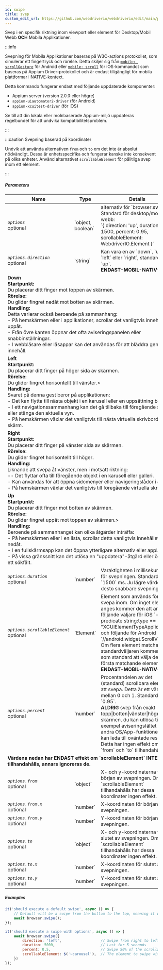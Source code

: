 ```yaml
---
id: swipe
title: svep
custom_edit_url: https://github.com/webdriverio/webdriverio/edit/main/packages/webdriverio/src/commands/mobile/swipe.ts
---
```


Svep i en specifik riktning inom viewport eller element för Desktop/Mobil Webb <strong>OCH</strong> Mobila Applikationer.

:::info

Svepning för Mobila Applikationer baseras på W3C-actions protokollet, som simulerar ett fingertryck och rörelse.
Detta skiljer sig från [`mobile: scrollGesture`](https://github.com/appium/appium-uiautomator2-driver/blob/master/docs/android-mobile-gestures.md#mobile-scrollgesture) för Android
eller [`mobile: scroll`](https://appium.github.io/appium-xcuitest-driver/latest/reference/execute-methods/#mobile-scroll) för iOS-kommandot som baseras på Appium Driver-protokollet och är
endast tillgängligt för mobila plattformar i NATIVE-kontext.

Detta kommando fungerar endast med följande uppdaterade komponenter:
 - Appium server (version 2.0.0 eller högre)
 - `appium-uiautomator2-driver` (för Android)
 - `appium-xcuitest-driver` (för iOS)

Se till att din lokala eller molnbaserade Appium-miljö uppdateras regelbundet för att undvika kompatibilitetsproblem.

:::

:::caution Svepning baserad på koordinater

Undvik att använda alternativen `from` och `to` om det inte är absolut nödvändigt. Dessa är enhetsspecifika och fungerar kanske inte konsekvent på olika enheter.
Använd alternativet `scrollableElement` för pålitliga svep inom ett element.

:::

##### Parameters

<table>
  <thead>
    <tr>
      <th>Name</th><th>Type</th><th>Details</th>
    </tr>
  </thead>
  <tbody>
    <tr>
      <td><code><var>options</var></code><br /><span className="label labelWarning">optional</span></td>
      <td>`object, boolean`</td>
      <td>alternativ för `browser.swipe()`. Standard för desktop/mobil webb: <br/> `{ direction: 'up', duration: 1500, percent: 0.95, scrollableElement: WebdriverIO.Element }`</td>
    </tr>
    <tr>
      <td><code><var>options.direction</var></code><br /><span className="label labelWarning">optional</span></td>
      <td>`string`</td>
      <td>Kan vara en av `down`, `up`, `left` eller `right`, standard är `up`. <br /><strong>ENDAST-MOBIL-NATIV-APP</strong></td>
    </tr>
    <tr>
                      <td colspan="3"><strong>Down</strong><br /><strong>Startpunkt:</strong><br/>Du placerar ditt finger mot toppen av skärmen.<br/><strong>Rörelse:</strong><br/>Du glider fingret nedåt mot botten av skärmen.<br/><strong>Handling:</strong><br/>Detta varierar också beroende på sammanhang:<br />- På hemskärmen eller i applikationer, scrollar det vanligtvis innehållet uppåt.<br />- Från övre kanten öppnar det ofta aviseringspanelen eller snabbinställningar.<br />- I webbläsare eller läsappar kan det användas för att bläddra genom innehåll.</td>
            </tr>
    <tr>
                      <td colspan="3"><strong>Left</strong><br /><strong>Startpunkt:</strong><br/>Du placerar ditt finger på höger sida av skärmen.<br/><strong>Rörelse:</strong><br/>Du glider fingret horisontellt till vänster.><br/><strong>Handling:</strong><br/>Svaret på denna gest beror på applikationen:<br />- Det kan flytta till nästa objekt i en karusell eller en uppsättning bilder.<br />- I ett navigationssammanhang kan det gå tillbaka till föregående sida eller stänga den aktuella vyn.<br />- På hemskärmen växlar det vanligtvis till nästa virtuella skrivbord eller skärm.</td>
            </tr>
    <tr>
                      <td colspan="3"><strong>Right</strong><br /><strong>Startpunkt:</strong><br/>Du placerar ditt finger på vänster sida av skärmen.<br/><strong>Rörelse:</strong><br/>Du glider fingret horisontellt till höger.<br/><strong>Handling:</strong><br/>Liknande att svepa åt vänster, men i motsatt riktning:<br />-- Det flyttar ofta till föregående objekt i en karusell eller galleri.<br />- Kan användas för att öppna sidomenyer eller navigeringslådor i appar.<br />- På hemskärmen växlar det vanligtvis till föregående virtuella skrivbord.</td>
            </tr>
    <tr>
                      <td colspan="3"><strong>Up</strong><br /><strong>Startpunkt:</strong><br/>Du placerar ditt finger mot botten av skärmen.<br/><strong>Rörelse:</strong><br/>Du glider fingret uppåt mot toppen av skärmen.><br/><strong>Handling:</strong><br/>Beroende på sammanhanget kan olika åtgärder inträffa:<br />- På hemskärmen eller i en lista, scrollar detta vanligtvis innehållet nedåt.<br />- I en fullskärmsapp kan det öppna ytterligare alternativ eller applådan.<br />- På vissa gränssnitt kan det utlösa en "uppdatera"-åtgärd eller öppna ett sökfält.</td>
            </tr>
    <tr>
      <td><code><var>options.duration</var></code><br /><span className="label labelWarning">optional</span></td>
      <td>`number`</td>
      <td>Varaktigheten i millisekunder för svepningen. Standard är `1500` ms. Ju lägre värde, desto snabbare svepning.</td>
    </tr>
    <tr>
      <td><code><var>options.scrollableElement</var></code><br /><span className="label labelWarning">optional</span></td>
      <td>`Element`</td>
      <td>Element som används för att svepa inom. Om inget element anges kommer den att använda följande väljare för iOS `-ios predicate string:type == "XCUIElementTypeApplication"` och följande för Android `//android.widget.ScrollView'`. Om flera element matchar standardväljaren kommer den som standard att välja det första matchande elementet. <br /> <strong>ENDAST-MOBIL-NATIV-APP</strong></td>
    </tr>
    <tr>
      <td><code><var>options.percent</var></code><br /><span className="label labelWarning">optional</span></td>
      <td>`number`</td>
      <td>Procentandelen av det (standard) scrollbara elementet att svepa. Detta är ett värde mellan 0 och 1. Standard är `0.95`.<br /><strong>ALDRIG</strong> svep från exakt topp|botten|vänster|höger på skärmen, du kan utlösa till exempel aviseringsfältet eller andra OS/App-funktioner som kan leda till oväntade resultat.<br />Detta har ingen effekt om `from` och `to` tillhandahålls.</td>
    </tr>
    <tr>
              <td colspan="3"><strong>Värdena nedan har <strong>ENDAST</strong> effekt om `scrollableElement` <strong>INTE</strong> tillhandahålls, annars ignoreras de.</strong></td>
            </tr>
    <tr>
      <td><code><var>options.from</var></code><br /><span className="label labelWarning">optional</span></td>
      <td>`object`</td>
      <td>X- och y-koordinaterna för början av svepningen. Om ett `scrollableElement` tillhandahålls har dessa koordinater ingen effekt.</td>
    </tr>
    <tr>
      <td><code><var>options.from.x</var></code><br /><span className="label labelWarning">optional</span></td>
      <td>`number`</td>
      <td>X-koordinaten för början av svepningen.</td>
    </tr>
    <tr>
      <td><code><var>options.from.y</var></code><br /><span className="label labelWarning">optional</span></td>
      <td>`number`</td>
      <td>Y-koordinaten för början av svepningen.</td>
    </tr>
    <tr>
      <td><code><var>options.to</var></code><br /><span className="label labelWarning">optional</span></td>
      <td>`object`</td>
      <td>X- och y-koordinaterna för slutet av svepningen. Om ett `scrollableElement` tillhandahålls har dessa koordinater ingen effekt.</td>
    </tr>
    <tr>
      <td><code><var>options.to.x</var></code><br /><span className="label labelWarning">optional</span></td>
      <td>`number`</td>
      <td>X-koordinaten för slutet av svepningen.</td>
    </tr>
    <tr>
      <td><code><var>options.to.y</var></code><br /><span className="label labelWarning">optional</span></td>
      <td>`number`</td>
      <td>Y-koordinaten för slutet av svepningen.</td>
    </tr>
  </tbody>
</table>

##### Examples

```js title="swipe.js"
it('should execute a default swipe', async () => {
    // Default will be a swipe from the bottom to the top, meaning it will swipe UP
    await browser.swipe();
});

```

```js title="swipe.with.options.js"
it('should execute a swipe with options', async () => {
    await browser.swipe({
        direction: 'left',                  // Swipe from right to left
        duration: 5000,                     // Last for 5 seconds
        percent: 0.5,                       // Swipe 50% of the scrollableElement
        scrollableElement: $('~carousel'),  // The element to swipe within
    })
});
```